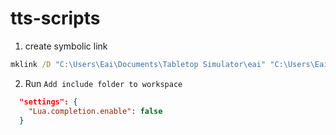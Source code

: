 # tts-scripts

1. create symbolic link

```cmd
mklink /D "C:\Users\Eai\Documents\Tabletop Simulator\eai" "C:\Users\Eai\ghq\github.com\eai04191\tts-scripts"
```

2. Run `Add include folder to workspace`

```workspace.json
  "settings": {
    "Lua.completion.enable": false
  }
```
